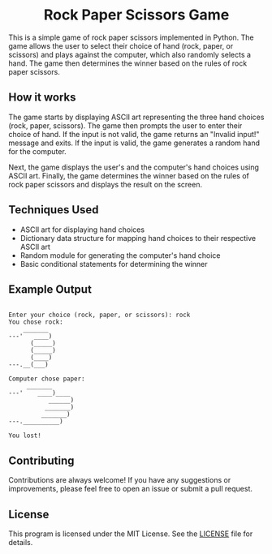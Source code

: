 <!DOCTYPE html>
<html>
<head>
</head>
<body>
	<h1 align="center">Rock Paper Scissors Game</h1>

<p>This is a simple game of rock paper scissors implemented in Python. The game allows the user to select their choice of hand (rock, paper, or scissors) and plays against the computer, which also randomly selects a hand. The game then determines the winner based on the rules of rock paper scissors.</p>

<h2>How it works</h2>

<p>The game starts by displaying ASCII art representing the three hand choices (rock, paper, scissors). The game then prompts the user to enter their choice of hand. If the input is not valid, the game returns an "Invalid input!" message and exits. If the input is valid, the game generates a random hand for the computer.</p>

<p>Next, the game displays the user's and the computer's hand choices using ASCII art. Finally, the game determines the winner based on the rules of rock paper scissors and displays the result on the screen.</p>

<h2>Techniques Used</h2>

<ul>
	<li>ASCII art for displaying hand choices</li>
	<li>Dictionary data structure for mapping hand choices to their respective ASCII art</li>
	<li>Random module for generating the computer's hand choice</li>
	<li>Basic conditional statements for determining the winner</li>
</ul>

<h2>Example Output</h2>

<pre><code>
Enter your choice (rock, paper, or scissors): rock
You chose rock:
    _______
---'   ____)
      (_____)
      (_____)
      (____)
---.__(___)

Computer chose paper:
     _______
---'    ____)____
           ______)
          _______)
         _______)
---.__________)

You lost!
</code></pre>


<h2>Contributing</h2>

<p>Contributions are always welcome! If you have any suggestions or improvements, please feel free to open an issue or submit a pull request.</p>

<h2>License</h2>

<p>This program is licensed under the MIT License. See the <a href="LICENSE">LICENSE</a> file for details.</p>

</body>
</html>
